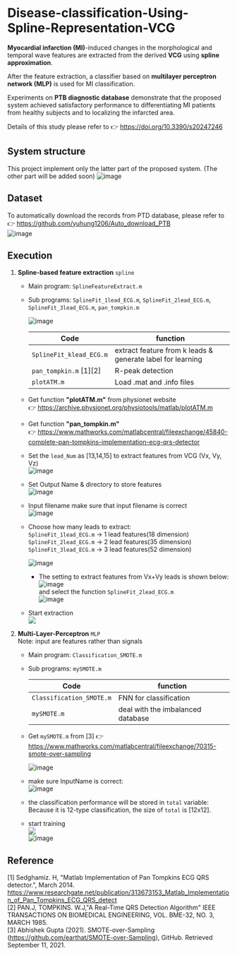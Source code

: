 # Disease-classification-Using-Spline-Representation-VCG  





**Myocardial infarction (MI)**-induced changes in the morphological and temporal wave features are extracted from the derived **VCG** using **spline approximation**.  

After the feature extraction, a classifier based on **multilayer perceptron network (MLP)** is used for MI classification.  

Experiments on **PTB diagnostic database** demonstrate that the proposed system achieved satisfactory performance to differentiating MI patients from healthy subjects and to localizing the infarcted area.  

Details of this study please refer to :point_right:	 https://doi.org/10.3390/s20247246  

## System structure  
This project implement only the latter part of the proposed system. (The other part will be added soon)
![image](https://user-images.githubusercontent.com/78803926/133741445-52caf121-cc85-43d1-8c57-66cde01d589d.png)  

  
  
## Dataset    

To automatically download the records from PTD database,
  please refer to :point_right:	 https://github.com/yuhung1206/Auto_download_PTB  
    ![image](https://user-images.githubusercontent.com/78803926/133739922-e2106dbe-e32d-4222-84b0-edd1c8c58012.png)

  
## Execution  

1. **Spline-based feature extraction**  `spline`
          
    - Main program: `SplineFeatureExtract.m`  
    - Sub programs: `SplineFit_1lead_ECG.m`, `SplineFit_2lead_ECG.m`, `SplineFit_3lead_ECG.m`, `pan_tompkin.m`  
    
      ![image](https://user-images.githubusercontent.com/78803926/133735227-04999d95-68c6-49a6-8e0e-7b37816b3522.png)  
                
      |Code |function|
      |-----|--------|
      |`SplineFit_klead_ECG.m`|extract feature from k leads & generate label for learning |
      |`pan_tompkin.m` [1][2]|R-peak detection         |   
      |`plotATM.m`          | Load .mat and .info files|
        
    -  Get function **"plotATM.m"** from physionet website  
      :point_right: https://archive.physionet.org/physiotools/matlab/plotATM.m  
      
    -  Get function **"pan_tompkin.m"**  
      :point_right: https://www.mathworks.com/matlabcentral/fileexchange/45840-complete-pan-tompkins-implementation-ecg-qrs-detector  
    
    
    - Set the ```lead_Num``` as [13,14,15] to extract features from VCG (Vx, Vy, Vz)  
      ![image](https://user-images.githubusercontent.com/78803926/133735747-280c3b2a-abe9-481b-98f4-1279ae611f87.png)  
        
  
    - Set Output Name & directory to store features  
      ![image](https://user-images.githubusercontent.com/78803926/133736079-527dc876-e733-4782-a29d-e7720f269696.png)  
      
    - Input filename
    make sure that input filename is correct  
    ![image](https://user-images.githubusercontent.com/78803926/133736563-a2a1b147-2c03-4a16-aa71-923329440d92.png)


    - Choose how many leads to extract:  
      `SplineFit_1lead_ECG.m` -> 1 lead features(18 dimension)  
      `SplineFit_2lead_ECG.m` -> 2 lead features(35 dimension)  
      `SplineFit_3lead_ECG.m` -> 3 lead features(52 dimension)
          
        ![image](https://user-images.githubusercontent.com/78803926/133737025-24811da8-cb92-4e81-ab2a-288be55038d0.png)  
         - The setting to extract features from Vx+Vy leads is shown below: 
              ![image](https://user-images.githubusercontent.com/78803926/133737330-c07367bd-d5b2-4949-ba37-28bb38db1f55.png)  
               and select the function ```SplineFit_2lead_ECG.m```  
               ![image](https://user-images.githubusercontent.com/78803926/133737858-e4c56a56-bdfb-431d-8d96-1cdadfc40c6f.png)
        
        
    - Start extraction  
      ![](https://i.imgur.com/v8Tf9jK.png)
 
 2. **Multi-Layer-Perceptron** `MLP`  
    Note: input are features rather than signals  
    
     - Main program: `Classification_SMOTE.m`
     - Sub programs: `mySMOTE.m`
    
        |Code |function|
        |-----|--------|
        |`Classification_SMOTE.m`|FNN for classification|
        |`mySMOTE.m`|deal with the imbalanced database|  
    
    - Get `mySMOTE.m` from [3] :point_right: https://www.mathworks.com/matlabcentral/fileexchange/70315-smote-over-sampling  
        
       ![image](https://user-images.githubusercontent.com/78803926/133742593-7a10cd5c-86d8-4768-8b40-4cba806fcbd8.png)  
       
    
    - make sure InputName is correct:   
      ![image](https://user-images.githubusercontent.com/78803926/133738485-600aa9a4-1936-4b80-82fc-9b07dc9a39a4.png)

    - the classification performance will be stored in `total` variable:  
      Because it is 12-type classification, the size of `total` is [12x12].
    
    - start training  
     ![](https://i.imgur.com/qk6hEZM.png)  
     ![image](https://user-images.githubusercontent.com/78803926/133749698-18522b85-6d53-4fa3-a411-38fa2e2b2cd2.png)



## Reference
  [1] Sedghamiz. H, "Matlab Implementation of Pan Tompkins ECG QRS detector.", March 2014. https://www.researchgate.net/publication/313673153_Matlab_Implementation_of_Pan_Tompkins_ECG_QRS_detect  
  [2] PAN.J, TOMPKINS. W.J,"A Real-Time QRS Detection Algorithm" IEEE TRANSACTIONS ON BIOMEDICAL ENGINEERING, VOL. BME-32, NO. 3, MARCH 1985.  
  [3] Abhishek Gupta (2021). SMOTE-over-Sampling (https://github.com/earthat/SMOTE-over-Sampling), GitHub. Retrieved September 11, 2021.

  
